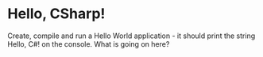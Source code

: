 # Hello, CSharp!
Create, compile and run a Hello World application - it should print the string Hello, C#! on the console.
What is going on here? 
